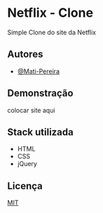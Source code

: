 
# Netflix - Clone

Simple Clone do site da Netflix
## Autores

- [@Mati-Pereira](https://www.github.com/Mati-Pereira)


## Demonstração

colocar site aqui

## Stack utilizada

- HTML
- CSS
- jQuery



## Licença

[MIT](https://choosealicense.com/licenses/mit/)

